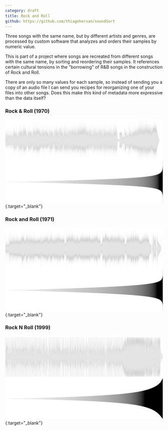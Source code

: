 ```yaml
---
category: draft
title: Rock and Roll
github: https://github.com/thiagohersan/soundSort
---
```

Three songs with the same name, but by different artists and genres, are processed by custom software that analyzes and orders their samples by numeric value.

This is part of a project where songs are recreated from different songs with the same name, by sorting and reordering their samples. It references certain cultural tensions in the "borrowing" of R&B songs in the construction of Rock and Roll.

There are only so many values for each sample, so instead of sending you a copy of an audio file I can send you recipes for reorganizing one of your files into other songs. Does this make this kind of metadata more expressive than the data itself?

### Rock & Roll (1970)
[![](/assets/projects/rnr/1970.png)](/assets/projects/rnr/L1970.png){:target="_blank"}

### Rock and Roll (1971)
[![](/assets/projects/rnr/1971.png)](/assets/projects/rnr/L1971.png){:target="_blank"}

### Rock N Roll (1999)
[![](/assets/projects/rnr/1999.png)](/assets/projects/rnr/L1999.png){:target="_blank"}
